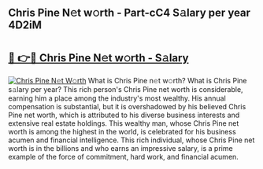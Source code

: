 ## Chris Pine N𝚎t w𝚘rth - Part-cC4 S𝚊lary per year 4D2iM

# <h2><a href="http://gc0hd4f.nevu.top/?p=Chris+Pine">🔗 👉🔴 Chris Pine N𝚎t w𝚘rth - S𝚊lary</a></h2>

[![Chris Pine N𝚎t W𝚘rth](https://i.imgur.com/Oavwk0R.jpeg)](http://gc0hd4f.nevu.top/?p=Chris+Pine)
What is Chris Pine n𝚎t w𝚘rth? What is Chris Pine s𝚊lary per year?
This rich person's Chris Pine net worth is considerable, earning him a place among the industry's most wealthy. His annual compensation is substantial, but it is overshadowed by his believed Chris Pine net worth, which is attributed to his diverse business interests and extensive real estate holdings. This wealthy man, whose Chris Pine net worth is among the highest in the world, is celebrated for his business acumen and financial intelligence. This rich individual, whose Chris Pine net worth is in the billions and who earns an impressive salary, is a prime example of the force of commitment, hard work, and financial acumen.
